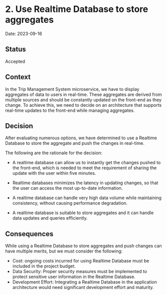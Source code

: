 # 2. Use Realtime Database to store aggregates

Date: 2023-09-16

## Status

Accepted

## Context

In the Trip Management System microservice, we have to display aggregates of data to users in real-time. These aggregates are derived from multiple sources and should be constantly updated on the front-end as they change. To achieve this, we need to decide on an architecture that supports real-time updates to the front-end while managing aggregates.

## Decision

After evaluating numerous options, we have determined to use a Realtime Database to store the aggregate and push the changes in real-time. 

The following are the rationale for the decision:

- A realtime database can allow us to instantly get the changes pushed to the front-end, which is needed to meet the requirement of sharing the update with the user within five minutes.

- Realtime databases minimizes the latency in updating changes, so that the user can access the most up-to-date information.

- A realtime database can handle very high data volume while maintaining consistency, without causing performance degradation.

- A realtime database is suitable to store aggregates and it can handle data updates and queries efficiently.


## Consequences

While using a Realtime Database to store aggregates and push changes can have multiple merits, but we must consider the following:

- Cost: ongoing costs incurred for using Realtime Database must be included in the project budget.
- Data Security: Proper security measures must be implemented to protect sensitive user information in the Realtime Database.
- Development Effort: Integrating a Realtime Database in the application architecture would need significant development effort and maturity.
